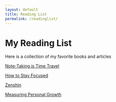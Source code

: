 ```yaml
---
layout: default
title: Reading List
permalink: /readinglist/
---
```

<h1>My Reading List</h1>
<p>Here is a collection of my favorite books and articles</p>

[Note-Taking is Time Travel](https://perell.com/)

[How to Stay Focused](https://aliabdaal.com/)

[Zenshin](https://jamesclear.com/)

[Measuring Personal Growth](https://huyenchip.com/2024/04/17/personal-growth.html)

